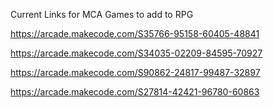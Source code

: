 Current Links for MCA Games to add to RPG

https://arcade.makecode.com/S35766-95158-60405-48841

https://arcade.makecode.com/S34035-02209-84595-70927

https://arcade.makecode.com/S90862-24817-99487-32897

https://arcade.makecode.com/S27814-42421-96780-60863

